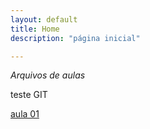 ```yaml
---
layout: default
title: Home
description: "página inicial"

---
```


*Arquivos de aulas*

teste GIT

[aula 01](/srcAula01)
